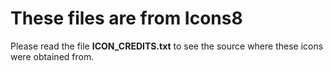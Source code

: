 # These files are from Icons8
Please read the file **ICON_CREDITS.txt** to see the source where these icons
were obtained from.
